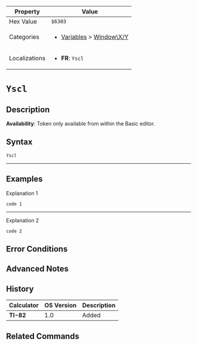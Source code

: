 | Property      | Value |
|---------------|-------|
| Hex Value     | `$6303`|
| Categories    | <ul><li>[Variables](<../categories/Variables.md>) > [Window\X/Y](<../categories/Variables.md#Window\X/Y>)</li></ul> |
| Localizations | <ul><li><b>FR</b>: `Yscl`</li></ul> |

# `Yscl`

## Description



<b>Availability</b>: Token only available from within the Basic editor.

## Syntax
`Yscl`

<hr>

## Examples

Explanation 1
```ti-basic
code 1
```
---
Explanation 2
```ti-basic
code 2
```

## Error Conditions


## Advanced Notes


## History
| Calculator | OS Version | Description |
|------------|------------|-------------|
| <b>TI-82</b> | 1.0 | Added

## Related Commands

    